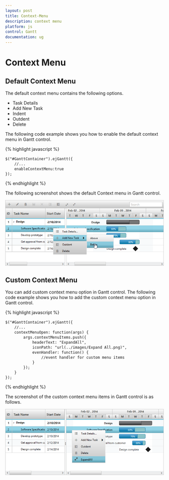 ```yaml
---
layout: post
title: Context-Menu
description: context menu
platform: js
control: Gantt
documentation: ug
---
```


# Context Menu

## Default Context Menu

The default context menu contains the following options.

* Task Details
* Add New Task
* Indent
* Outdent
* Delete

The following code example shows you how to enable the default context menu in Gantt control.

{% highlight javascript %}

    $("#GanttContainer").ejGantt({
        //...
        enableContextMenu:true
    });

{% endhighlight %}

The following screenshot shows the default Context menu in Gantt control.

![](/js/Gantt/Context-Menu_images/Context-Menu_img1.png)

## Custom Context Menu

You can add custom context menu option in Gantt control. The following code example shows you how to add the custom context menu option in Gantt control.

{% highlight javascript %}

    $("#GanttContainer").ejGantt({
        //...
        contextMenuOpen: function(args) {
            args.contextMenuItems.push({
                headerText: "ExpandAll",
                iconPath: "url(../images/Expand All.png)",
                evenHandler: function() {
                    //event handler for custom menu items
                }
            });
        }
    });

{% endhighlight %}

The screenshot of the custom context menu items in Gantt control is as follows.

![](/js/Gantt/Context-Menu_images/Context-Menu_img2.png)

